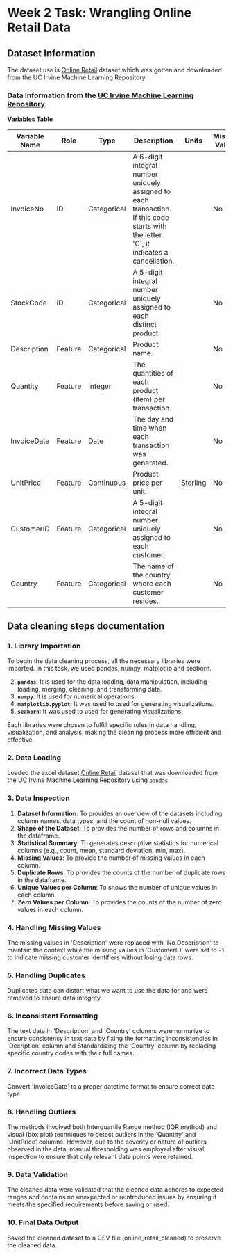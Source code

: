 # Week 2 Task: Wrangling Online Retail Data

## Dataset Information
The dataset use is [Online Retail](http://archive.ics.uci.edu/dataset/352/online+retail) dataset which was gotten and downloaded from the UC 
Irvine Machine Learning Repository 

### Data Information from the [UC Irvine Machine Learning Repository](http://archive.ics.uci.edu/dataset/352/online+retail) 
**Variables Table**

| Variable Name | Role        | Type        | Description                                                                    | Units   | Missing Values |
|---------------|-------------|-------------|--------------------------------------------------------------------------------|---------|----------------|
| InvoiceNo     | ID          | Categorical | A 6-digit integral number uniquely assigned to each transaction. If this code starts with the letter 'C', it indicates a cancellation. |         | No             |
| StockCode     | ID          | Categorical | A 5-digit integral number uniquely assigned to each distinct product.           |         | No             |
| Description   | Feature     | Categorical | Product name.                                                                  |         | No             |
| Quantity      | Feature     | Integer     | The quantities of each product (item) per transaction.                         |         | No             |
| InvoiceDate   | Feature     | Date        | The day and time when each transaction was generated.                          |         | No             |
| UnitPrice     | Feature     | Continuous  | Product price per unit.                                                        | Sterling| No             |
| CustomerID    | Feature     | Categorical | A 5-digit integral number uniquely assigned to each customer.                  |         | No             |
| Country       | Feature     | Categorical | The name of the country where each customer resides.                           |         | No             |



## Data cleaning steps documentation

### **1. Library Importation**
To begin the data cleaning process, all the necessary libraries were imported. In this task, we used pandas, numpy, matplotlib and seaborn.

2. **`pandas`**: It is used for the data loading, data manipulation, including loading, merging, cleaning, and transforming data.
3. **`numpy`**: It is used for numerical operations.
4. **`matplotlib.pyplot`**: It was used to used for generating visualizations.
5. **`seaborn`**: It was used to used for generating visualizations.

Each libraries were chosen to fulfill specific roles in data handling, visualization, and analysis, making the cleaning process more efficient and effective.

### **2. Data Loading**
Loaded the excel dataset [Online Retail](http://archive.ics.uci.edu/dataset/352/online+retail) dataset that was downloaded from the UC Irvine Machine Learning Repository using `pandas`

### **3. Data Inspection**
1. **Dataset Information**: To provides an overview of the datasets including column names, data types, and the count of non-null values.
2. **Shape of the Dataset**: To provides the number of rows and columns in the dataframe.
3. **Statistical Summary**: To generates descriptive statistics for numerical columns (e.g., count, mean, standard deviation, min, max).
4. **Missing Values**: To provide the number of missing values in each column.
5. **Duplicate Rows**: To provides the counts of the number of duplicate rows in the dataframe.
6. **Unique Values per Column**: To shows the number of unique values in each column.
7. **Zero Values per Column**: To provides the counts of the number of zero values in each column.

### **4. Handling Missing Values**
The missing values in 'Description' were replaced with 'No Description' to maintain the context while the missing values in 'CustomerID' were set to `-1` to indicate missing customer identifiers without losing data rows.

### **5. Handling Duplicates**
Duplicates data can distort what we want to use the data for and were removed to ensure data integrity.

### **6. Inconsistent Formatting**
The text data in 'Description' and 'Country' columns were normalize to ensure consistency in text data by fixing the formatting inconsistencies in 'Decription' column and Standardizing the 'Country' column by replacing specific country codes with their full names.

### **7. Incorrect Data Types**
Convert 'InvoiceDate' to a proper datetime format to ensure correct data type.

### **8. Handling Outliers**
The methods involved both Interquartile Range method (IQR method) and visual (box plot) techniques to detect outliers in the 'Quantity' and 'UnitPrice' columns. However, due to the severity or nature of outliers observed in the data, manual thresholding was employed after visual inspection to ensure that only relevant data points were retained. 

### **9. Data Validation**
The cleaned data were validated that the cleaned data adheres to expected ranges and contains no unexpected or reintroduced issues by ensuring it meets the specified requirements before saving or used.

### **10. Final Data Output**
Saved the cleaned dataset to a CSV file (online_retail_cleaned) to preserve the cleaned data.

